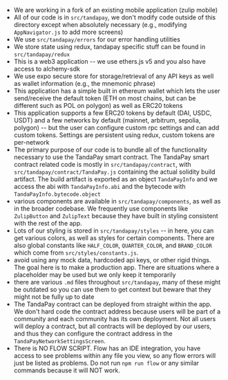 - We are working in a fork of an existing mobile application (zulip mobile)
- All of our code is in `src/tandapay`, we don't modify code outside of this directory except when absolutely necessary (e.g., modifying `AppNavigator.js` to add more screens)
- We use `src/tandapay/errors` for our error handling utilities
- We store state using redux, tandapay specific stuff can be found in `src/tandapay/redux`
- This is a web3 application -- we use ethers.js v5 and you also have access to alchemy-sdk
- We use expo secure store for storage/retrieval of any API keys as well as wallet information (e.g., the mnemonic phrase)
- This application has a simple built in ethereum wallet which lets the user send/receive the default token (ETH on most chains, but can be different such as POL on polygon) as well as ERC20 tokens
- This application supports a few ERC20 tokens by default (DAI, USDC, USDT) and a few networks by default (mainnet, arbitrum, sepolia, polygon) -- but the user can configure custom rpc settings and can add custom tokens. Settings are persistent using redux, custom tokens are per-network
- The primary purpose of our code is to bundle all of the functionality necessary to use the TandaPay smart contract. The TandaPay smart contract related code is mostly in `src/tandapay/contract`, with `src/tandapay/contract/TandaPay.js` containing the actual solidity build artifact. The build artifact is exported as an object `TandaPayInfo` and we access the abi with `TandaPayInfo.abi` and the bytecode with `TandaPayInfo.bytecode.object`
- various components are available in `src/tandapay/components`, as well as in the broader codebase. We frequently use components like `ZulipButton` and `ZulipText` because they have built in styling consistent with the rest of the app.
- Lots of our styling is stored in `src/tandapay/styles` -- in here, you can get various colors, as well as styles for certain components. There are also global constants like `HALF_COLOR`, `QUARTER_COLOR`, and `BRAND_COLOR` which come from `src/styles/constants.js`.
- avoid using any mock data, hardcoded api keys, or other rigid things. The goal here is to make a production app. There are situations where a placeholder may be used but we only keep it temporarily
- there are various `.md` files throughout `src/tandapay`, many of these might be outdated so you can use them to get context but beware that they might not be fully up to date
- The TandaPay contract can be deployed from straight within the app. We don't hard code the contract address because users will be part of a community and each community has its own deployment. Not all users will deploy a contract, but all contracts will be deployed by our users, and thus they can configure the contract address in the `TandaPayNetworkSettingsScreen`.
- There is NO FLOW SCRIPT. Flow has an IDE integration, you have access to see problems within any file you view, so any flow errors will just be listed as problems. Do not run `npm run flow` or any similar commands because it will NOT work.
